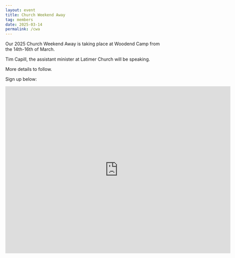 ```yaml
---
layout: event
title: Church Weekend Away
tag: members
date: 2025-03-14
permalink: /cwa
---
```



Our 2025 Church Weekend Away is taking place at Woodend Camp from the 14th-16th of March. 
<!--excerpt end-->

Tim Capill, the assistant minister at Latimer Church will be speaking. 

More details to follow.

Sign up below:

<iframe src="https://docs.google.com/forms/d/e/1FAIpQLScsNbTLD06cjvUrG2Y4EHieGadhf2gvEzluzqVRaM2YdjNtpQ/viewform?embedded=true" width="700" height="520" frameborder="0" marginheight="0" marginwidth="0">Loading…</iframe>

